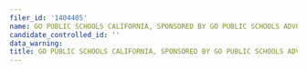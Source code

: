 ```yaml
---
filer_id: '1404405'
name: GO PUBLIC SCHOOLS CALIFORNIA, SPONSORED BY GO PUBLIC SCHOOLS ADVOCATE
candidate_controlled_id: ''
data_warning:
title: GO PUBLIC SCHOOLS CALIFORNIA, SPONSORED BY GO PUBLIC SCHOOLS ADVOCATE
---
```


